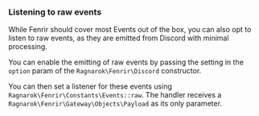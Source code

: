 ### Listening to raw events

While Fenrir should cover most Events out of the box, you can also opt to listen to raw events, as they are emitted from Discord with minimal processing.

You can enable the emitting of raw events by passing the setting in the `option` param of the `Ragnarok\Fenrir\Discord` constructor.

You can then set a listener for these events using `Ragnarok\Fenrir\Constants\Events::raw`. The handler receives a `Ragnarok\Fenrir\Gateway\Objects\Payload` as its only parameter.
